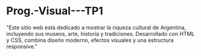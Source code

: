 # Prog.-Visual---TP1
"Este sitio web está dedicado a mostrar la riqueza cultural de Argentina, incluyendo sus museos, arte, historia y tradiciones. Desarrollado con HTML y CSS, combina diseño moderno, efectos visuales y una estructura responsive."